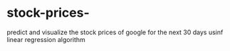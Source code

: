 # stock-prices-
predict and visualize the stock prices of google for the next 30 days usinf linear regression algorithm
